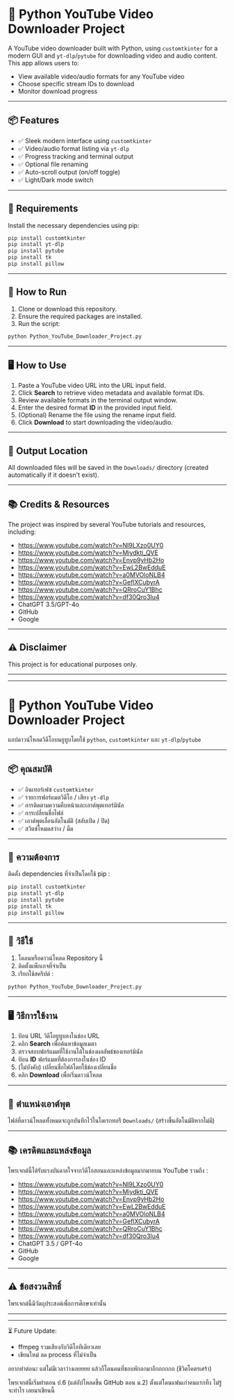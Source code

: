 # 🎥 Python YouTube Video Downloader Project

A YouTube video downloader built with Python, using `customtkinter` for a modern GUI and `yt-dlp`/`pytube` for downloading video and audio content. This app allows users to:

- View available video/audio formats for any YouTube video
- Choose specific stream IDs to download
- Monitor download progress

---

## 📦 Features

- ✅ Sleek modern interface using `customtkinter`
- ✅ Video/audio format listing via `yt-dlp`
- ✅ Progress tracking and terminal output
- ✅ Optional file renaming
- ✅ Auto-scroll output (on/off toggle)
- ✅ Light/Dark mode switch

---

## 🔧 Requirements

Install the necessary dependencies using pip:

```bash
pip install customtkinter
pip install yt-dlp
pip install pytube
pip install tk
pip install pillow
```` 

---

## 🚀 How to Run

1. Clone or download this repository.
2. Ensure the required packages are installed.
3. Run the script:

```bash
python Python_YouTube_Downloader_Project.py
```

---

## 🖥️ How to Use

1. Paste a YouTube video URL into the URL input field.
2. Click **Search** to retrieve video metadata and available format IDs.
3. Review available formats in the terminal output window.
4. Enter the desired format **ID** in the provided input field.
5. (Optional) Rename the file using the rename input field.
6. Click **Download** to start downloading the video/audio.

---

## 📁 Output Location

All downloaded files will be saved in the `Downloads/` directory (created automatically if it doesn't exist).

---

## 📚 Credits & Resources

The project was inspired by several YouTube tutorials and resources, including:

* https://www.youtube.com/watch?v=NI9LXzo0UY0
* https://www.youtube.com/watch?v=Miydkti_QVE
* https://www.youtube.com/watch?v=Envp9yHb2Ho
* https://www.youtube.com/watch?v=EwL2BwEdduE
* https://www.youtube.com/watch?v=a0MVOloNLB4
* https://www.youtube.com/watch?v=GeflXCubyrA
* https://www.youtube.com/watch?v=QRroCuY1Bhc
* https://www.youtube.com/watch?v=df30Qro3Iu4
* ChatGPT 3.5/GPT-4o
* GitHub
* Google

---

## ⚠️ Disclaimer

This project is for educational purposes only.

---
---

# 🎥 Python YouTube Video Downloader Project

แอปดาวน์โหลดวิดีโอบนยูทูบโดยใช้ `python`, `customtkinter` และ `yt-dlp`/`pytube`

---

## 📦 คุณสมบัติ

- ✅ อินเทอร์เฟซ `customtkinter`
- ✅ รายการฟอร์แมตวิดีโอ / เสียง `yt-dlp`
- ✅ การติดตามความคืบหน้าและเอาต์พุตเทอร์มินัล
- ✅ การเปลี่ยนชื่อไฟล์
- ✅ เอาต์พุตเลื่อนอัตโนมัติ (สลับเปิด / ปิด)
- ✅ สวิตช์โหมดสว่าง / มืด

---

## 🔧 ความต้องการ

ติดตั้ง dependencies ที่จำเป็นโดยใช้ pip :

```bash
pip install customtkinter
pip install yt-dlp
pip install pytube
pip install tk
pip install pillow
````

---

## 🚀 วิธีใช้

1. โคลนหรือดาวน์โหลด Repository นี้
2. ติดตั้งแพ็กเกจที่จำเป็น
3. เรียกใช้สคริปต์ :

```bash
python Python_YouTube_Downloader_Project.py
```

---

## 🖥️ วิธีการใช้งาน

1. ป้อน URL วิดีโอยูทูบลงในช่อง URL
2. คลิก **Search** เพื่อค้นหาข้อมูลเมตา
3. ตรวจสอบฟอร์แมตที่ใช้งานได้ในช่องผลลัพธ์ของเทอร์มินัล
4. ป้อน **ID** ฟอร์แมตที่ต้องการลงในช่อง ID
5. (ไม่บังคับ) เปลี่ยนชื่อไฟล์โดยใช้ช่องเปลี่ยนชื่อ
6. คลิก **Download** เพื่อเริ่มดาวน์โหลด

---

## 📁 ตำแหน่งเอาต์พุต

ไฟล์ที่ดาวน์โหลดทั้งหมดจะถูกบันทึกไว้ในไดเรกทอรี `Downloads/` (สร้างขึ้นอัตโนมัติหากไม่มี)

---

## 📚 เครดิตและแหล่งข้อมูล

โพรเจกต์นี้ได้รับแรงบันดาลใจจากวิดีโอสอนและแหล่งข้อมูลมากมายบน YouTube รวมถึง :

* https://www.youtube.com/watch?v=NI9LXzo0UY0
* https://www.youtube.com/watch?v=Miydkti_QVE
* https://www.youtube.com/watch?v=Envp9yHb2Ho
* https://www.youtube.com/watch?v=EwL2BwEdduE
* https://www.youtube.com/watch?v=a0MVOloNLB4
* https://www.youtube.com/watch?v=GeflXCubyrA
* https://www.youtube.com/watch?v=QRroCuY1Bhc
* https://www.youtube.com/watch?v=df30Qro3Iu4
* ChatGPT 3.5 / GPT-4o
* GitHub
* Google

---

## ⚠️ ข้อสงวนสิทธิ์

โพรเจกต์นี้มีวัตถุประสงค์เพื่อการศึกษาเท่านั้น

---
---

⏳ Future Update:
- ffmpeg รวมเสียงกับวิดีโอทีเดียวเลย
- เขียนใหม่ ลด process ที่ไม่จำเป็น

อยากทำต่อนะ แต่ไม่มีเวลาว่างเลยยยย แล้วก็โดนคนที่ชอบหักอกมาอีกกกกกก (ชีวิตโคตรเศร้า)

โพรเจกต์นี้เริ่มทำตอน ป.6 (แต่อัปโหลดขึ้น GitHub ตอน ม.2) ตั้งแต่โดนแฟนเก่าคนแรกทิ้ง ไม่รู้จะทำไร เลยมาเขียนนี้
